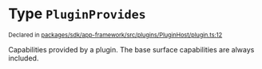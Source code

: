 # Type `PluginProvides`
<sub>Declared in [packages/sdk/app-framework/src/plugins/PluginHost/plugin.ts:12](https://github.com/dxos/dxos/blob/56c97ac85/packages/sdk/app-framework/src/plugins/PluginHost/plugin.ts#L12)</sub>


Capabilities provided by a plugin.
The base surface capabilities are always included.



